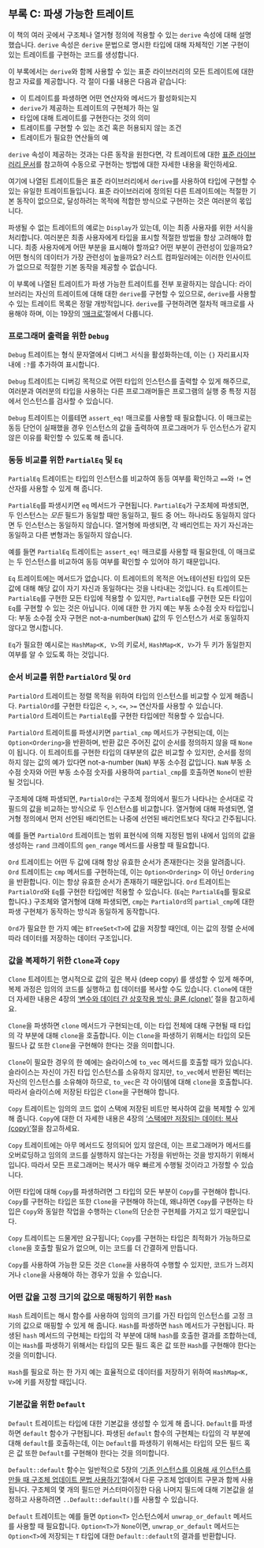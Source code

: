 ## 부록 C: 파생 가능한 트레이트

이 책의 여러 곳에서 구조체나 열거형 정의에 적용할 수 있는
`derive` 속성에 대해 설명했습니다. `derive` 속성은 `derive`
문법으로 명시한 타입에 대해 자체적인 기본 구현이 있는 트레이트를
구현하는 코드를 생성합니다.

이 부록에서는 `derive`와 함께 사용할 수 있는 표준 라이브러리의 모든 트레이트에
대한 참고 자료를 제공합니다. 각 절이 다룰 내용은 다음과 같습니다:

* 이 트레이트를 파생하면 어떤 연산자와 메서드가 활성화되는지
* `derive`가 제공하는 트레이트의 구현체가 하는 일
* 타입에 대해 트레이트를 구현한다는 것의 의미
* 트레이트를 구현할 수 있는 조건 혹은 허용되지 않는 조건
* 트레이트가 필요한 연산들의 예

`derive` 속성이 제공하는 것과는 다른 동작을 원한다면, 각 트레이트에 대한
[표준 라이브러리 문서](../std/index.html)<!-- ignore -->를 참고하여
수동으로 구현하는 방법에 대한 자세한 내용을 확인하세요.

여기에 나열된 트레이트들은 표준 라이브러리에서 `derive`를 사용하여
타입에 구현할 수 있는 유일한 트레이트들입니다. 표준 라이브러리에
정의된 다른 트레이트에는 적절한 기본 동작이 없으므로, 달성하려는
목적에 적합한 방식으로 구현하는 것은 여러분의 몫입니다.

파생될 수 없는 트레이트의 예로는 `Display`가 있는데, 이는 최종 사용자를
위한 서식을 처리합니다. 여러분은 최종 사용자에게 타입을 표시할 적절한
방법을 항상 고려해야 합니다. 최종 사용자에게 어떤 부분을 표시해야
할까요? 어떤 부분이 관련성이 있을까요? 어떤 형식의 데이터가 가장
관련성이 높을까요? 러스트 컴파일러에는 이러한 인사이트가 없으므로
적절한 기본 동작을 제공할 수 없습니다.

이 부록에 나열된 트레이트가 파생 가능한 트레이트를 전부 포괄하지는 않습니다:
라이브러리는 자신의 트레이트에 대해 대한 `derive`를 구현할 수 있으므로,
`derive`를 사용할 수 있는 트레이트 목록은 정말 개방적입니다. `derive`를
구현하려면 절차적 매크로를 사용해야 하며, 이는 19장의
[‘매크로’][macros]<!-- ignore -->절에서 다룹니다.

### 프로그래머 출력을 위한 `Debug`

`Debug` 트레이트는 형식 문자열에서 디버그 서식을 활성화하는데, 이는 `{}`
자리표시자 내에 `:?`를 추가하여 표시합니다.

`Debug` 트레이트는 디버깅 목적으로 어떤 타입의 인스턴스를 출력할 수 있게
해주므로, 여러분과 여러분의 타입을 사용하는 다른 프로그래머들은 프로그램의
실행 중 특정 지점에서 인스턴스를 검사할 수 있습니다.

`Debug` 트레이트는 이를테면 `assert_eq!` 매크로를 사용할 때 필요합니다.
이 매크로는 동등 단언이 실패했을 경우 인스턴스의 값을 출력하여 프로그래머가
두 인스턴스가 같지 않은 이유를 확인할 수 있도록 해 줍니다.

### 동등 비교를 위한 `PartialEq` 및 `Eq`

`PartialEq` 트레이트는 타입의 인스턴스를 비교하여 동등 여부를 확인하고
`==`와 `!=` 연산자를 사용할 수 있게 해 줍니다.

`PartialEq`를 파생시키면 `eq` 메서드가 구현됩니다. `PartialEq`가 구조체에
파생되면, 두 인스턴스는 *모든* 필드가 동일할 때만 동일하고, 필드 중 어느
하나라도 동일하지 않다면 두 인스턴스는 동일하지 않습니다. 열거형에 파생되면,
각 배리언트는 자기 자신과는 동일하고 다른 변형과는 동일하지 않습니다.

예를 들면 `PartialEq` 트레이트는 `assert_eq!` 매크로를 사용할 때 필요한데,
이 매크로는 두 인스턴스를 비교하여 동등 여부를 확인할 수 있어야 하기
때문입니다.

`Eq` 트레이트에는 메서드가 없습니다. 이 트레이트의 목적은 어노테이션된 타입의
모든 값에 대해 해당 값이 자기 자신과 동일하다는 것을 나타내는 것입니다. `Eq`
트레이트는 `PartialEq`를 구현한 모든 타입에 적용할 수 있지만, `PartialEq`를
구현한 모든 타입이 `Eq`를 구현할 수 있는 것은 아닙니다. 이에 대한 한 가지
예는 부동 소수점 숫자 타입입니다: 부동 소수점 숫자 구현은 not-a-number(`NaN`)
값의 두 인스턴스가 서로 동일하지 않다고 명시합니다.

`Eq`가 필요한 예시로는 `HashMap<K, V>`의 키로서, `HashMap<K, V>`가 두
키가 동일한지 여부를 알 수 있도록 하는 것입니다.

### 순서 비교를 위한 `PartialOrd` 및 `Ord`

`PartialOrd` 트레이트는 정렬 목적을 위하여 타입의 인스턴스를 비교할 수 있게
해줍니다. `PartialOrd`를 구현한 타입은 `<`, `>`, `<=`, `>=` 연산자를
사용할 수 있습니다. `PartialOrd` 트레이트는 `PartialEq`를 구현한 타입에만
적용할 수 있습니다.

`PartialOrd` 트레이트를 파생시키면 `partial_cmp` 메서드가 구현되는데, 이는
`Option<Ordering>`을 반환하며, 반환 값은 주어진 값이 순서를 정의하지 않을
때 `None`이 됩니다. 이 트레이트를 구현한 타입의 대부분의 값은 비교할 수
있지만, 순서를 정의하지 않는 값의 예가 있다면 not-a-number (`NaN`) 부동
소수점 값입니다. `NaN` 부동 소수점 숫자와 어떤 부동 소수점 숫자를 사용하여
`partial_cmp`를 호출하면 `None`이 반환될 것입니다.

구조체에 대해 파생되면, `PartialOrd`는 구조체 정의에서 필드가 나타나는
순서대로 각 필드의 값을 비교하는 방식으로 두 인스턴스를 비교합니다.
열거형에 대해 파생되면, 열거형 정의에서 먼저 선언된 배리언트는 나중에
선언된 배리언트보다 작다고 간주됩니다.

예를 들면 `PartialOrd` 트레이트는 범위 표현식에 의해 지정된 범위
내에서 임의의 값을 생성하는 `rand` 크레이트의 `gen_range` 메서드를
사용할 때 필요합니다.

`Ord` 트레이트는 어떤 두 값에 대해 항상 유효한 순서가 존재한다는 것을
알려줍니다. `Ord` 트레이트는 `cmp` 메서드를 구현하는데, 이는 `Option<Ordering>`
이 아닌 `Ordering`을 반환합니다. 이는 항상 유효한 순서가 존재하기 때문입니다.
`Ord` 트레이트는 `PartialOrd`와 `Eq`를 구현한 타입에만 적용할 수 있습니다.
(`Eq`는 `PartialEq`를 필요로 합니다.) 구조체와 열거형에 대해 파생되면,
`cmp`는 `PartialOrd`의 `partial_cmp`에 대한 파생 구현체가 동작하는
방식과 동일하게 동작합니다.

`Ord`가 필요한 한 가지 예는 `BTreeSet<T>`에 값을 저장할 때인데, 이는
값의 정렬 순서에 따라 데이터를 저장하는 데이터 구조입니다.

### 값을 복제하기 위한 `Clone`과 `Copy`

`Clone` 트레이트는 명시적으로 값의 깊은 복사 (deep copy) 를 생성할 수 있게
해주며, 복제 과정은 임의의 코드를 실행하고 힙 데이터를 복사할 수도 있습니다.
`Clone`에 대한 더 자세한 내용은 4장의 [‘변수와 데이터 간 상호작용 방식:
클론 (clone)’][ways-variables-and-data-interact-clone]<!-- ignore -->
절을 참고하세요.

`Clone`을 파생하면 `clone` 메서드가 구현되는데, 이는 타입 전체에 대해 구현될
때 타입의 각 부분에 대해 `clone`을 호출합니다. 이는 `Clone`을 파생하기 위해서는
타입의 모든 필드나 값 또한 `Clone`을 구현해야 한다는 것을 의미합니다.

`Clone`이 필요한 경우의 한 예에는 슬라이스에 `to_vec` 메서드를 호출할 때가
있습니다. 슬라이스는 자신이 가진 타입 인스턴스를 소유하지 않지만, `to_vec`에서
반환된 벡터는 자신의 인스턴스를 소유해야 하므로, `to_vec`은 각 아이템에 대해
`clone`을 호출합니다. 따라서 슬라이스에 저장된 타입은 `Clone`을 구현해야 합니다.

`Copy` 트레이트는 임의의 코드 없이 스택에 저장된 비트만 복사하여 값을
복제할 수 있게 해 줍니다. `Copy`에 대한 더 자세한 내용은 4장의
[‘스택에만 저장되는 데이터: 복사 (copy)’][stack-only-data-copy]<!-- ignore -->절을
참고하세요.

`Copy` 트레이트에는 아무 메서드도 정의되어 있지 않은데, 이는 프로그래머가
메서드를 오버로딩하고 임의의 코드를 실행하지 않는다는 가정을 위반하는 것을
방지하기 위해서입니다. 따라서 모든 프로그래머는 복사가 매우 빠르게 수행될
것이라고 가정할 수 있습니다.

어떤 타입에 대해 `Copy`를 파생하려면 그 타입의 모든 부분이 `Copy`를 구현해야
합니다. `Copy`를 구현하는 타입은 또한 `Clone`을 구현해야 하는데, 왜냐하면 `Copy`를
구현하는 타입은 `Copy`와 동일한 작업을 수행하는 `Clone`의 단순한 구현체를 가지고
있기 때문입니다.

`Copy` 트레이트는 드물게만 요구됩니다; `Copy`를 구현하는 타입은
최적화가 가능하므로 `clone`을 호출할 필요가 없으며, 이는 코드를 더
간결하게 만듭니다.

`Copy`를 사용하여 가능한 모든 것은 `Clone`을 사용하여 수행할 수 있지만, 코드가
느려지거나 `clone`을 사용해야 하는 경우가 있을 수 있습니다.

### 어떤 값을 고정 크기의 값으로 매핑하기 위한 `Hash`

`Hash` 트레이트는 해시 함수를 사용하여 임의의 크기를 가진 타입의 인스턴스를
고정 크기의 값으로 매핑할 수 있게 해 줍니다. `Hash`를 파생하면 `hash` 메서드가
구현됩니다. 파생된 `hash` 메서드의 구현체는 타입의 각 부분에 대해 `hash`를
호출한 결과를 조합하는데, 이는 `Hash`를 파생하기 위해서는 타입의 모든 필드
혹은 값 또한 `Hash`를 구현해야 한다는 것을 의미합니다.

`Hash`를 필요로 하는 한 가지 예는 효율적으로 데이터를 저장하기 위하여
`HashMap<K, V>`에 키를 저장할 때입니다.

### 기본값을 위한 `Default`

`Default` 트레이트는 타입에 대한 기본값을 생성할 수 있게 해 줍니다. `Default`를
파생하면 `default` 함수가 구현됩니다. 파생된 `default` 함수의 구현체는
타입의 각 부분에 대해 `default`를 호출하는데, 이는 `Default`를 파생하기
위해서는 타입의 모든 필드 혹은 값 또한 `Default`를 구현해야 한다는 것을
의미합니다.

`Default::default` 함수는 일반적으로 5장의
[‘기존 인스턴스를 이용해 새 인스턴스를 만들 때 구조체 업데이트 문법 사용하기’][creating-instances-from-other-instances-with-struct-update-syntax]<!-- ignore -->절에서
다룬 구조체 업데이트 구문과 함께 사용됩니다.
구조체의 몇 개의 필드만 커스터마이징한 다음
나머지 필드에 대해 기본값을 설정하고 사용하려면
`..Default::default()`를 사용할 수
있습니다.

`Default` 트레이트는 예를 들면 `Option<T>` 인스턴스에서 `unwrap_or_default`
메서드를 사용할 때 필요합니다. `Option<T>`가 `None`이면, `unwrap_or_default`
메서드는 `Option<T>`에 저장되는 `T` 타입에 대한 `Default::default`의 결과를
반환합니다.

[creating-instances-from-other-instances-with-struct-update-syntax]:
ch05-01-defining-structs.html#creating-instances-from-other-instances-with-struct-update-syntax
[stack-only-data-copy]:
ch04-01-what-is-ownership.html#stack-only-data-copy
[ways-variables-and-data-interact-clone]:
ch04-01-what-is-ownership.html#ways-variables-and-data-interact-clone
[macros]: ch19-06-macros.html#macros
